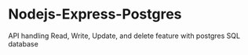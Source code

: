 # Nodejs-Express-Postgres
API handling Read, Write, Update, and delete feature with postgres SQL database 
